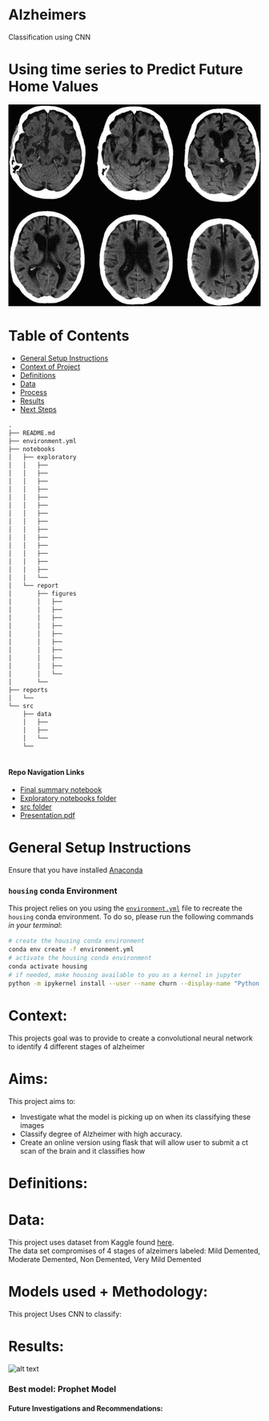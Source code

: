 # Alzheimers
Classification using CNN


# Using time series to Predict Future Home Values
![alt text](/notebooks/report/figures/readmepic1.jpg)

# Table of Contents

<!--ts-->
 * [General Setup Instructions](https://github.com/howen7/Alzeimers#general-setup-instructions)
 * [Context of Project](https://github.com/howen7/Alzeimers#Context)
 * [Definitions](https://github.com/howen7/Alzeimersw#Definitions)
 * [Data](https://github.com/howen7/Alzeimers#Data)
 * [Process](https://github.com/howen7/Alzeimersmodels-used--methodology)
 * [Results](https://github.com/howen7/Alzeimers#Results)
 * [Next Steps](https://github.com/howen7/Alzeimers#Future-Investigations-and-Recommendations)
<!--te-->

```
.
├── README.md     
├── environment.yml
├── notebooks
│   ├── exploratory
│   │   ├── 
│   │   ├── 
│   │   ├── 
│   │   ├── 
│   │   ├── 
│   │   ├── 
│   │   ├── 
│   │   ├──
│   │   ├── 
│   │   ├── 
│   │   ├── 
│   │   ├── 
│   │   ├──
│   │   ├──
│   │   └── 
│   └── report
│       ├── figures
│       │   ├── 
│       │   ├── 
│       │   ├── 
│       │   ├── 
│       │   ├── 
│       │   ├── 
│       │   ├── 
│       │   ├──
│       │   ├──
│       │   └── 
│       └── 
├── reports
│   └── 
└── src
    ├── data
    │   ├── 
    │   ├── 
    │   └── 
    └──
    

```
#### Repo Navigation Links 
 - [Final summary notebook](https://github.com/howen7/Alzeimerstree/main/notebooks/report/final_notebook.ipynb)
 - [Exploratory notebooks folder](https://github.com/howen7/Alzeimers/tree/main/notebooks/exploratory)
 - [src folder](https://github.com/howen7/Alzeimerstree/main/src)
 - [Presentation.pdf](https://github.com/howen7/Alzeimerstree/main/reports)
 
# General Setup Instructions 

Ensure that you have installed [Anaconda](https://docs.anaconda.com/anaconda/install/) 

### `housing` conda Environment

This project relies on you using the [`environment.yml`](environment.yml) file to recreate the `housing` conda environment. To do so, please run the following commands *in your terminal*:
```bash
# create the housing conda environment
conda env create -f environment.yml
# activate the housing conda environment
conda activate housing
# if needed, make housing available to you as a kernel in jupyter
python -m ipykernel install --user --name churn --display-name "Python 3 (alzeimers)"
```
# Context:

This projects goal was to provide to create a convolutional neural network to identify 4 different stages of alzheimer

# Aims:

This project aims to:<br>

- Investigate what the model is picking up on when its classifying these images<br>
- Classify degree of Alzheimer with high accuracy.<br>
- Create an online version using flask that will allow user to submit a ct scan of the brain and it classifies how <br>
    
# Definitions:



# Data:

This project uses dataset from Kaggle found [here](https://www.kaggle.com/tourist55/alzheimers-dataset-4-class-of-images).<br>
The data set compromises of 4 stages of alzeimers labeled: Mild Demented, Moderate Demented, Non Demented, Very Mild Demented


# Models used + Methodology:

This project Uses CNN to classify:<br>



    
# Results:
![alt text](/notebooks/report/figures/Model_performance.png)


### Best model: Prophet Model



#### Future Investigations and Recommendations:

